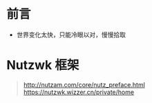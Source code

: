 
# 前言 #

- 世界变化太快，只能冷眼以对，慢慢拾取

# Nutzwk 框架

> http://nutzam.com/core/nutz_preface.html
> https://nutzwk.wizzer.cn/private/home
